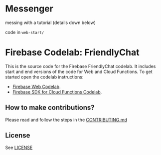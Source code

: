 # Messenger

messing with a tutorial (details down below)

code in `web-start/`

# Firebase Codelab: FriendlyChat

This is the source code for the Firebase FriendlyChat codelab. It includes start and end versions of the
code for Web and Cloud Functions. To get started open the codelab instructions:

 - [Firebase Web Codelab](https://codelabs.developers.google.com/codelabs/firebase-web/).
 - [Firebase SDK for Cloud Functions Codelab](https://codelabs.developers.google.com/codelabs/firebase-cloud-functions/).


## How to make contributions?
Please read and follow the steps in the [CONTRIBUTING.md](CONTRIBUTING.md)


## License
See [LICENSE](LICENSE)
